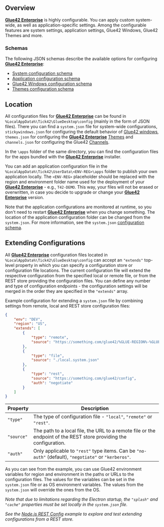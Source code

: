 ## Overview

[**Glue42 Enterprise**](https://glue42.com/enterprise/) is highly configurable. You can apply custom system-wide, as well as application-specific settings. Among the configurable features are system settings, application settings, Glue42 Windows, Glue42 Themes and more.

### Schemas

The following JSON schemas describe the available options for configuring [**Glue42 Enterprise**](https://glue42.com/enterprise/):

- [System configuration schema](../../../assets/configuration/system.json)
- [Application configuration schema](../../../assets/configuration/application.json)
- [Glue42 Windows configuration schema](../../../assets/configuration/stickywindows.json)
- [Themes configuration schema](../../../assets/configuration/themes.json)

## Location

All configuration files for [**Glue42 Enterprise**](https://glue42.com/enterprise/) can be found in `%LocalAppData%\Tick42\GlueDesktop\config` (mainly in the form of JSON files). There you can find a `system.json` file for system-wide configurations, `stickywindows.json` for configuring the default behavior of [Glue42 windows](../../../glue42-concepts/windows/window-management/overview/index.html), `themes.json` for configuring the [**Glue42 Enterprise**](https://glue42.com/enterprise/) [Themes](../../../glue42-concepts/windows/themes/index.html) and `channels.json` for configuring the Glue42 [Channels](../../../glue42-concepts/data-sharing-between-apps/channels/overview/index.html).

In the `\apps` folder of the same directory, you can find the configuration files for the apps bundled with the [**Glue42 Enterprise**](https://glue42.com/enterprise/) installer.   

You can add an application configuration file in the `%LocalAppData%\Tick42\UserData\<ENV-REG>\apps` folder to publish your own application locally. The `<ENV-REG>` placeholder should be replaced with the region and environment folder name used for the deployment of your [**Glue42 Enterprise**](https://glue42.com/enterprise/) - e.g., `T42-DEMO`. This way, your files will not be erased or overwritten, in case you decide to upgrade or change your [**Glue42 Enterprise**](https://glue42.com/enterprise/) version.  

Note that the application configurations are monitored at runtime, so you don't need to restart [**Glue42 Enterprise**](https://glue42.com/enterprise/) when you change something. The location of the application configuration folder can be changed from the `system.json`. For more information, see the `system.json` [configuration schema](../../../assets/configuration/system.json).

## Extending Configurations

<glue42 name="addClass" class="colorSection" element="p" text="Available since Glue42 Enterprise 3.10">

All [**Glue42 Enterprise**](https://glue42.com/enterprise/) configuration files located in `%LocalAppData%\Tick42\GlueDesktop\config` can accept an `"extends"` top-level property in which you can specify a configuration store or configuration file locations. The current configuration file will extend the respective configuration from the specified local or remote file, or from the REST store providing the configuration files. You can define any number and type of configuration endpoints - the configuration settings will be merged in the order they are specified in the `"extends"` array.

Example configuration for extending a `system.json` file by combining settings from remote, local and REST store configuration files:

```json
{
    "env": "DEV",
    "region": "US",
    "extends": [
        { 
            "type": "remote", 
            "source": "https://something.com/glue42/%GLUE-REGION%-%GLUE-ENV%.system.json"
        },
        { 
            "type": "file", 
            "source": "./local.system.json" 
        },
        { 
            "type": "rest", 
            "source": "https://something.com/glue42/config",
            "auth": "negotiate"
        }             
    ]
}
```

| Property | Description |
|----------|-------------|
| `"type"` | The type of configuration file - `"local"`, `"remote"` or `"rest"`. |
| `"source"` | The path to a local file, the URL to a remote file or the endpoint of the REST store providing the configuration. |
| `"auth"` | Only applicable to `"rest"` type items. Can be `"no-auth"` (default), `"negotiate"` or `"kerberos"`. |

As you can see from the example, you can use Glue42 environment variables for region and environment in the paths or URLs to the configuration files. The values for the variables can be set in the `system.json` file or as OS environment variables. The values from the `system.json` will override the ones from the OS.

*Note that due to limitations regarding the Electron startup, the `"splash"` and `"cache"` properties must be set locally in the `system.json` file.*

*See the [Node.js REST Config](https://github.com/Glue42/rest-config-example-node-js) example to explore and test extending configurations from a REST store.*